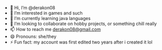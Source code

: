 - 👋 Hi, I’m @derakon08
- 👀 I’m interested in games and such
- 🌱 I’m currently learning java languages
- 💞️ I’m looking to collaborate on hobby projects, or something chill really
- 📫 How to reach me derakon08@gmail.com
- 😄 Pronouns: she/they
- ⚡ Fun fact: my account was first edited two years after i created it lol

<!---
derakon08/derakon08 is a ✨ special ✨ repository because its `README.md` (this file) appears on your GitHub profile.
You can click the Preview link to take a look at your changes.
--->
